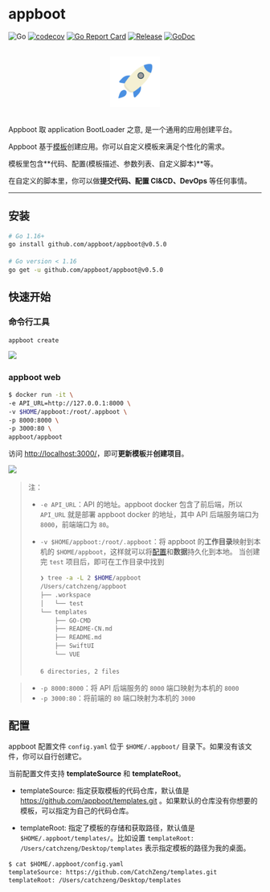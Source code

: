 # appboot

![Go](https://github.com/appboot/appboot/workflows/Go/badge.svg)
[![codecov](https://codecov.io/gh/appboot/appboot/branch/master/graph/badge.svg)](https://codecov.io/gh/appboot/appboot)
[![Go Report Card](https://goreportcard.com/badge/github.com/appboot/appboot)](https://goreportcard.com/report/github.com/appboot/appboot)
[![Release](https://img.shields.io/github/release/appboot/appboot.svg)](https://github.com/appboot/appboot/releases)
[![GoDoc](https://godoc.org/github.com/appboot/appboot?status.svg)](https://pkg.go.dev/github.com/appboot/appboot?tab=doc)

<p align="center">
  <br>
  <img width="20%" src="./assets/logo.svg" alt="logo">
  <br>
  <br>
</p>

Appboot 取 application BootLoader 之意, 是一个通用的应用创建平台。

Appboot 基于[模板](https://github.com/appboot/templates)创建应用。你可以自定义模板来满足个性化的需求。

模板里包含**代码、配置(模板描述、参数列表、自定义脚本)**等。

在自定义的脚本里，你可以做**提交代码、配置 CI&CD、DevOps** 等任何事情。

---

## 安装

```sh
# Go 1.16+
go install github.com/appboot/appboot@v0.5.0

# Go version < 1.16
go get -u github.com/appboot/appboot@v0.5.0
```

## 快速开始

### 命令行工具

```shell
appboot create
```

![](https://cdn.jsdelivr.net/gh/appboot/resources@master/appboot.gif)

### appboot web

```sh
$ docker run -it \
-e API_URL=http://127.0.0.1:8000 \
-v $HOME/appboot:/root/.appboot \
-p 8000:8000 \
-p 3000:80 \
appboot/appboot
```

访问 <http://localhost:3000/>，即可**更新模板**并**创建项目**。

![](https://cdn.jsdelivr.net/gh/appboot/resources@master/appboot-web.gif)

> 注：
>
> - `-e API_URL`：API 的地址。appboot docker 包含了前后端，所以 `API_URL` 就是部署 appboot docker 的地址，其中 API 后端服务端口为 `8000`，前端端口为 `80`。
> - `-v $HOME/appboot:/root/.appboot`：将 appboot 的**工作目录**映射到本机的 `$HOME/appboot`，这样就可以将[配置](#配置)和**数据**持久化到本地。
>   当创建完 `test` 项目后，即可在工作目录中找到
>
>   ```sh
>   ❯ tree -a -L 2 $HOME/appboot
>   /Users/catchzeng/appboot
>   ├── .workspace
>   │   └── test
>   └── templates
>       ├── GO-CMD
>       ├── README-CN.md
>       ├── README.md
>       ├── SwiftUI
>       └── VUE
>
>   6 directories, 2 files
>   ```

> - `-p 8000:8000`：将 API 后端服务的 `8000` 端口映射为本机的 `8000`
> - `-p 3000:80`：将前端的 `80` 端口映射为本机的 `3000`

## 配置

appboot 配置文件 `config.yaml` 位于 `$HOME/.appboot/` 目录下。如果没有该文件，你可以自行创建它。

当前配置文件支持 **templateSource** 和 **templateRoot**。

- templateSource: 指定获取模板的代码仓库，默认值是 <https://github.com/appboot/templates.git> 。如果默认的仓库没有你想要的模板，可以指定为自己的代码仓库。

- templateRoot: 指定了模板的存储和获取路径，默认值是 `$HOME/.appboot/templates/`。比如设置 `templateRoot: /Users/catchzeng/Desktop/templates` 表示指定模板的路径为我的桌面。

```shell
$ cat $HOME/.appboot/config.yaml
templateSource: https://github.com/CatchZeng/templates.git
templateRoot: /Users/catchzeng/Desktop/templates
```
